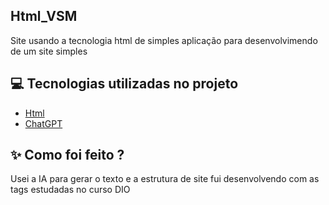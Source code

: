 ## Html_VSM
Site usando a tecnologia html de simples aplicação para desenvolvimendo de um site simples

## 💻 Tecnologias utilizadas no projeto
- [Html](https://www.w3schools.com/html/)
- [ChatGPT](https://chat.openai.com/) 

## ✨ Como foi feito ?
Usei a IA para gerar o texto e a estrutura de site fui desenvolvendo com as tags estudadas no curso DIO

